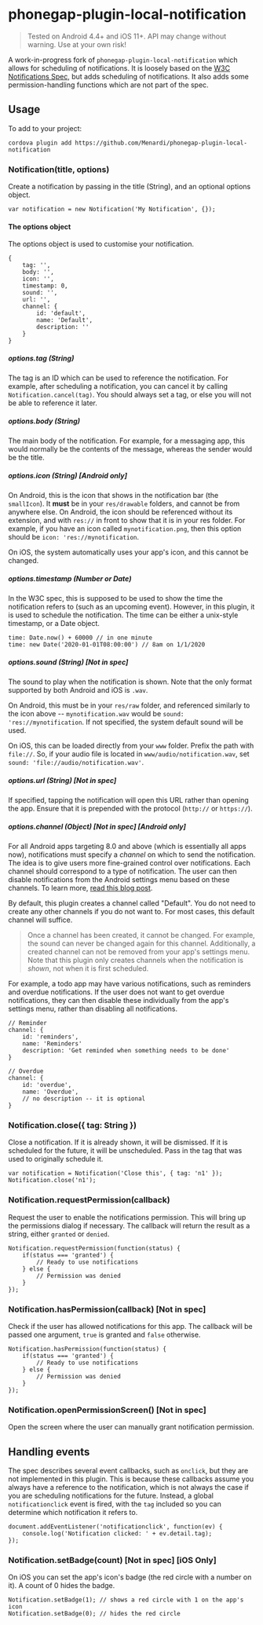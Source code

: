 
# phonegap-plugin-local-notification

> Tested on Android 4.4+ and iOS 11+. API may change without warning. Use at your own risk!

A work-in-progress fork of `phonegap-plugin-local-notification` which allows for scheduling of notifications. It is loosely based on the [W3C Notifications Spec](https://www.w3.org/TR/notifications/), but adds scheduling of notifications. It also adds some permission-handling functions which are not part of the spec.

## Usage

To add to your project:

```
cordova plugin add https://github.com/Menardi/phonegap-plugin-local-notification
```

### Notification(title, options)

Create a notification by passing in the title (String), and an optional options object.

```
var notification = new Notification('My Notification', {});
```

#### The options object

The options object is used to customise your notification.

```
{
    tag: '',
    body: '',
    icon: '',
    timestamp: 0,
    sound: '',
    url: '',
    channel: {
        id: 'default',
        name: 'Default',
        description: ''
    }
}
```

##### options.tag (String)

The tag is an ID which can be used to reference the notification. For example, after scheduling a notification, you can cancel it by calling `Notification.cancel(tag)`. You should always set a tag, or else you will not be able to reference it later.

##### options.body (String)

The main body of the notification. For example, for a messaging app, this would normally be the contents of the message, whereas the sender would be the title.

##### options.icon (String) [Android only]

On Android, this is the icon that shows in the notification bar (the `smallIcon`). It **must** be in your `res/drawable` folders, and cannot be from anywhere else. On Android, the icon should be referenced without its extension, and with `res://` in front to show that it is in your res folder. For example, if you have an icon called `mynotification.png`, then this option should be `icon: 'res://mynotification`.

On iOS, the system automatically uses your app's icon, and this cannot be changed.

##### options.timestamp (Number or Date)

In the W3C spec, this is supposed to be used to show the time the notification refers to (such as an upcoming event). However, in this plugin, it is used to schedule the notification. The time can be either a unix-style timestamp, or a Date object.

```
time: Date.now() + 60000 // in one minute
time: new Date('2020-01-01T08:00:00') // 8am on 1/1/2020
```

##### options.sound (String) [Not in spec]

The sound to play when the notification is shown. Note that the only format supported by both Android and iOS is `.wav`.

On Android, this must be in your `res/raw` folder, and referenced similarly to the icon above -- `mynotification.wav` would be `sound: 'res://mynotification`. If not specified, the system default sound will be used.

On iOS, this can be loaded directly from your `www` folder. Prefix the path with `file://`. So, if your audio file is located in `www/audio/notification.wav`, set `sound: 'file://audio/notification.wav'`.

##### options.url (String) [Not in spec]

If specified, tapping the notification will open this URL rather than opening the app. Ensure that it is prepended with the protocol (`http://` or `https://`).

##### options.channel (Object) [Not in spec] [Android only]
For all Android apps targeting 8.0 and above (which is essentially all apps now), notifications must specify a _channel_ on which to send the notification. The idea is to give users more fine-grained control over notifications. Each channel should correspond to a type of notification. The user can then disable notifications from the Android settings menu based on these channels. To learn more, [read this blog post](https://medium.com/exploring-android/exploring-android-o-notification-channels-94cd274f604c).

By default, this plugin creates a channel called "Default". You do not need to create any other channels if you do not want to. For most cases, this default channel will suffice.

> Once a channel has been created, it cannot be changed. For example, the sound can never be changed again for this channel. Additionally, a created channel can not be removed from your app's settings menu. Note that this plugin only creates channels when the notification is _shown_, not when it is first scheduled.

For example, a todo app may have various notifications, such as reminders and overdue notifications. If the user does not want to get overdue notifications, they can then disable these individually from the app's settings menu, rather than disabling all notifications.

```
// Reminder
channel: {
    id: 'reminders',
    name: 'Reminders'
    description: 'Get reminded when something needs to be done'
}

// Overdue
channel: {
    id: 'overdue',
    name: 'Overdue',
    // no description -- it is optional
}
```

### Notification.close({ tag: String })

Close a notification. If it is already shown, it will be dismissed. If it is scheduled for the future, it will be unscheduled. Pass in the tag that was used to originally schedule it.

```
var notification = Notification('Close this', { tag: 'n1' });
Notification.close('n1');
```

### Notification.requestPermission(callback)

Request the user to enable the notifications permission. This will bring up the permissions dialog if necessary. The callback will return the result as a string, either `granted` or `denied`.

```
Notification.requestPermission(function(status) {
    if(status === 'granted') {
        // Ready to use notifications
    } else {
        // Permission was denied
    }
});
```

### Notification.hasPermission(callback) [Not in spec]

Check if the user has allowed notifications for this app. The callback will be passed one argument, `true` is granted and `false` otherwise.

```
Notification.hasPermission(function(status) {
    if(status === 'granted') {
        // Ready to use notifications
    } else {
        // Permission was denied
    }
});
```

### Notification.openPermissionScreen() [Not in spec]

Open the screen where the user can manually grant notification permission.

## Handling events

The spec describes several event callbacks, such as `onclick`, but they are not implemented in this plugin. This is because these callbacks assume you always have a reference to the notification, which is not always the case if you are scheduling notifications for the future. Instead, a global `notificationclick` event is fired, with the `tag` included so you can determine which notification it refers to.

```
document.addEventListener('notificationclick', function(ev) {
    console.log('Notification clicked: ' + ev.detail.tag);
});
```

### Notification.setBadge(count) [Not in spec] [iOS Only]

On iOS you can set the app's icon's badge (the red circle with a number on it). A count of 0 hides the badge.

```
Notification.setBadge(1); // shows a red circle with 1 on the app's icon
Notification.setBadge(0); // hides the red circle
```

